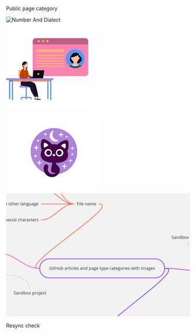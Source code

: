 Public page category

![Number And Dialect](/docs/.document360/assets/Number-123-église.png)

![Profile Image](/docs/.document360/assets/Profile.png)

![OtherLanguage](/docs/.document360/assets/מונטקסטלופית.png)

![MindMap](/docs/.document360/assets/Mind&Map.jpg)

Resync check
